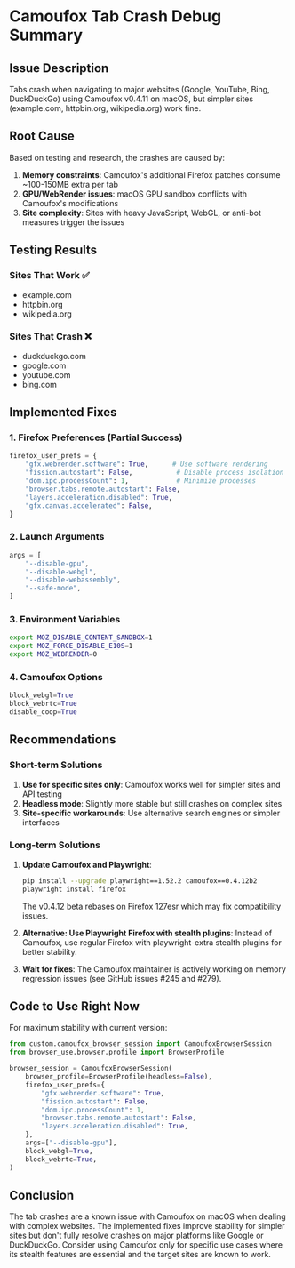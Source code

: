 # Camoufox Tab Crash Debug Summary

## Issue Description
Tabs crash when navigating to major websites (Google, YouTube, Bing, DuckDuckGo) using Camoufox v0.4.11 on macOS, but simpler sites (example.com, httpbin.org, wikipedia.org) work fine.

## Root Cause
Based on testing and research, the crashes are caused by:
1. **Memory constraints**: Camoufox's additional Firefox patches consume ~100-150MB extra per tab
2. **GPU/WebRender issues**: macOS GPU sandbox conflicts with Camoufox's modifications
3. **Site complexity**: Sites with heavy JavaScript, WebGL, or anti-bot measures trigger the issues

## Testing Results

### Sites That Work ✅
- example.com
- httpbin.org
- wikipedia.org

### Sites That Crash ❌
- duckduckgo.com
- google.com
- youtube.com
- bing.com

## Implemented Fixes

### 1. Firefox Preferences (Partial Success)
```python
firefox_user_prefs = {
    "gfx.webrender.software": True,      # Use software rendering
    "fission.autostart": False,           # Disable process isolation
    "dom.ipc.processCount": 1,            # Minimize processes
    "browser.tabs.remote.autostart": False,
    "layers.acceleration.disabled": True,
    "gfx.canvas.accelerated": False,
}
```

### 2. Launch Arguments
```python
args = [
    "--disable-gpu",
    "--disable-webgl",
    "--disable-webassembly",
    "--safe-mode",
]
```

### 3. Environment Variables
```bash
export MOZ_DISABLE_CONTENT_SANDBOX=1
export MOZ_FORCE_DISABLE_E10S=1
export MOZ_WEBRENDER=0
```

### 4. Camoufox Options
```python
block_webgl=True
block_webrtc=True
disable_coop=True
```

## Recommendations

### Short-term Solutions

1. **Use for specific sites only**: Camoufox works well for simpler sites and API testing
2. **Headless mode**: Slightly more stable but still crashes on complex sites
3. **Site-specific workarounds**: Use alternative search engines or simpler interfaces

### Long-term Solutions

1. **Update Camoufox and Playwright**:
   ```bash
   pip install --upgrade playwright==1.52.2 camoufox==0.4.12b2
   playwright install firefox
   ```
   The v0.4.12 beta rebases on Firefox 127esr which may fix compatibility issues.

2. **Alternative: Use Playwright Firefox with stealth plugins**:
   Instead of Camoufox, use regular Firefox with playwright-extra stealth plugins for better stability.

3. **Wait for fixes**: The Camoufox maintainer is actively working on memory regression issues (see GitHub issues #245 and #279).

## Code to Use Right Now

For maximum stability with current version:

```python
from custom.camoufox_browser_session import CamoufoxBrowserSession
from browser_use.browser.profile import BrowserProfile

browser_session = CamoufoxBrowserSession(
    browser_profile=BrowserProfile(headless=False),
    firefox_user_prefs={
        "gfx.webrender.software": True,
        "fission.autostart": False,
        "dom.ipc.processCount": 1,
        "browser.tabs.remote.autostart": False,
        "layers.acceleration.disabled": True,
    },
    args=["--disable-gpu"],
    block_webgl=True,
    block_webrtc=True,
)
```

## Conclusion

The tab crashes are a known issue with Camoufox on macOS when dealing with complex websites. The implemented fixes improve stability for simpler sites but don't fully resolve crashes on major platforms like Google or DuckDuckGo. Consider using Camoufox only for specific use cases where its stealth features are essential and the target sites are known to work. 